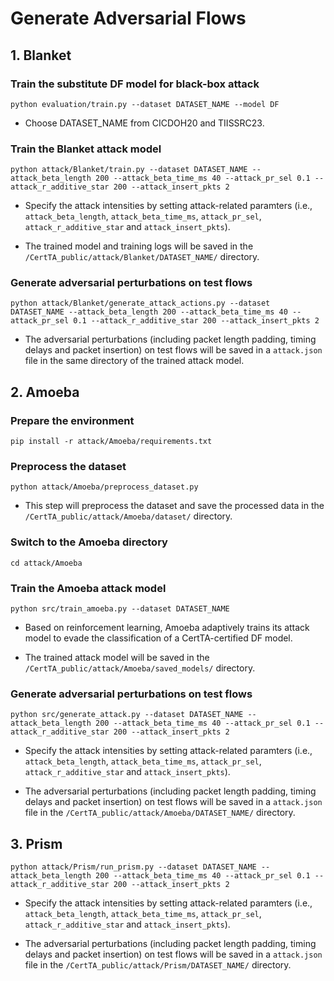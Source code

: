 # Generate Adversarial Flows

## 1. Blanket

### Train the substitute DF model for black-box attack

```
python evaluation/train.py --dataset DATASET_NAME --model DF
```

* Choose DATASET_NAME from CICDOH20 and TIISSRC23.

### Train the Blanket attack model

```
python attack/Blanket/train.py --dataset DATASET_NAME --attack_beta_length 200 --attack_beta_time_ms 40 --attack_pr_sel 0.1 --attack_r_additive_star 200 --attack_insert_pkts 2
```

* Specify the attack intensities by setting attack-related paramters (i.e., `attack_beta_length`, `attack_beta_time_ms`, `attack_pr_sel`,  `attack_r_additive_star` and `attack_insert_pkts`).

* The trained model and training logs will be saved in the `/CertTA_public/attack/Blanket/DATASET_NAME/` directory.

### Generate adversarial perturbations on test flows

```
python attack/Blanket/generate_attack_actions.py --dataset DATASET_NAME --attack_beta_length 200 --attack_beta_time_ms 40 --attack_pr_sel 0.1 --attack_r_additive_star 200 --attack_insert_pkts 2
```

* The adversarial perturbations (including packet length padding, timing delays and packet insertion) on test flows will be saved in a `attack.json` file in the same directory of the trained attack model.

## 2. Amoeba

### Prepare the environment

```
pip install -r attack/Amoeba/requirements.txt
```

### Preprocess the dataset

```
python attack/Amoeba/preprocess_dataset.py
```

* This step will preprocess the dataset and save the processed data in the `/CertTA_public/attack/Amoeba/dataset/` directory.

### Switch to the Amoeba directory

```
cd attack/Amoeba
```

### Train the Amoeba attack model

```
python src/train_amoeba.py --dataset DATASET_NAME
```

* Based on reinforcement learning, Amoeba adaptively trains its attack model to evade the classification of a CertTA-certified DF model.

* The trained attack model will be saved in the `/CertTA_public/attack/Amoeba/saved_models/` directory.

### Generate adversarial perturbations on test flows

```
python src/generate_attack.py --dataset DATASET_NAME --attack_beta_length 200 --attack_beta_time_ms 40 --attack_pr_sel 0.1 --attack_r_additive_star 200 --attack_insert_pkts 2
```

* Specify the attack intensities by setting attack-related paramters (i.e., `attack_beta_length`, `attack_beta_time_ms`, `attack_pr_sel`,  `attack_r_additive_star` and `attack_insert_pkts`).

* The adversarial perturbations (including packet length padding, timing delays and packet insertion) on test flows will be saved in a `attack.json` file in the `/CertTA_public/attack/Amoeba/DATASET_NAME/` directory.

## 3. Prism

```
python attack/Prism/run_prism.py --dataset DATASET_NAME --attack_beta_length 200 --attack_beta_time_ms 40 --attack_pr_sel 0.1 --attack_r_additive_star 200 --attack_insert_pkts 2
```
* Specify the attack intensities by setting attack-related paramters (i.e., `attack_beta_length`, `attack_beta_time_ms`, `attack_pr_sel`,  `attack_r_additive_star` and `attack_insert_pkts`).
  
* The adversarial perturbations (including packet length padding, timing delays and packet insertion) on test flows will be saved in a `attack.json` file in the `/CertTA_public/attack/Prism/DATASET_NAME/` directory.